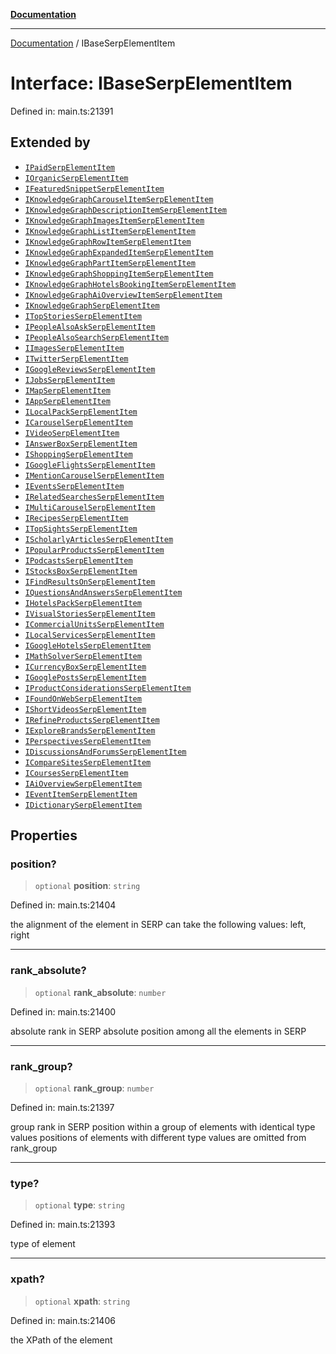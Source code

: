[**Documentation**](../README.md)

***

[Documentation](../README.md) / IBaseSerpElementItem

# Interface: IBaseSerpElementItem

Defined in: main.ts:21391

## Extended by

- [`IPaidSerpElementItem`](IPaidSerpElementItem.md)
- [`IOrganicSerpElementItem`](IOrganicSerpElementItem.md)
- [`IFeaturedSnippetSerpElementItem`](IFeaturedSnippetSerpElementItem.md)
- [`IKnowledgeGraphCarouselItemSerpElementItem`](IKnowledgeGraphCarouselItemSerpElementItem.md)
- [`IKnowledgeGraphDescriptionItemSerpElementItem`](IKnowledgeGraphDescriptionItemSerpElementItem.md)
- [`IKnowledgeGraphImagesItemSerpElementItem`](IKnowledgeGraphImagesItemSerpElementItem.md)
- [`IKnowledgeGraphListItemSerpElementItem`](IKnowledgeGraphListItemSerpElementItem.md)
- [`IKnowledgeGraphRowItemSerpElementItem`](IKnowledgeGraphRowItemSerpElementItem.md)
- [`IKnowledgeGraphExpandedItemSerpElementItem`](IKnowledgeGraphExpandedItemSerpElementItem.md)
- [`IKnowledgeGraphPartItemSerpElementItem`](IKnowledgeGraphPartItemSerpElementItem.md)
- [`IKnowledgeGraphShoppingItemSerpElementItem`](IKnowledgeGraphShoppingItemSerpElementItem.md)
- [`IKnowledgeGraphHotelsBookingItemSerpElementItem`](IKnowledgeGraphHotelsBookingItemSerpElementItem.md)
- [`IKnowledgeGraphAiOverviewItemSerpElementItem`](IKnowledgeGraphAiOverviewItemSerpElementItem.md)
- [`IKnowledgeGraphSerpElementItem`](IKnowledgeGraphSerpElementItem.md)
- [`ITopStoriesSerpElementItem`](ITopStoriesSerpElementItem.md)
- [`IPeopleAlsoAskSerpElementItem`](IPeopleAlsoAskSerpElementItem.md)
- [`IPeopleAlsoSearchSerpElementItem`](IPeopleAlsoSearchSerpElementItem.md)
- [`IImagesSerpElementItem`](IImagesSerpElementItem.md)
- [`ITwitterSerpElementItem`](ITwitterSerpElementItem.md)
- [`IGoogleReviewsSerpElementItem`](IGoogleReviewsSerpElementItem.md)
- [`IJobsSerpElementItem`](IJobsSerpElementItem.md)
- [`IMapSerpElementItem`](IMapSerpElementItem.md)
- [`IAppSerpElementItem`](IAppSerpElementItem.md)
- [`ILocalPackSerpElementItem`](ILocalPackSerpElementItem.md)
- [`ICarouselSerpElementItem`](ICarouselSerpElementItem.md)
- [`IVideoSerpElementItem`](IVideoSerpElementItem.md)
- [`IAnswerBoxSerpElementItem`](IAnswerBoxSerpElementItem.md)
- [`IShoppingSerpElementItem`](IShoppingSerpElementItem.md)
- [`IGoogleFlightsSerpElementItem`](IGoogleFlightsSerpElementItem.md)
- [`IMentionCarouselSerpElementItem`](IMentionCarouselSerpElementItem.md)
- [`IEventsSerpElementItem`](IEventsSerpElementItem.md)
- [`IRelatedSearchesSerpElementItem`](IRelatedSearchesSerpElementItem.md)
- [`IMultiCarouselSerpElementItem`](IMultiCarouselSerpElementItem.md)
- [`IRecipesSerpElementItem`](IRecipesSerpElementItem.md)
- [`ITopSightsSerpElementItem`](ITopSightsSerpElementItem.md)
- [`IScholarlyArticlesSerpElementItem`](IScholarlyArticlesSerpElementItem.md)
- [`IPopularProductsSerpElementItem`](IPopularProductsSerpElementItem.md)
- [`IPodcastsSerpElementItem`](IPodcastsSerpElementItem.md)
- [`IStocksBoxSerpElementItem`](IStocksBoxSerpElementItem.md)
- [`IFindResultsOnSerpElementItem`](IFindResultsOnSerpElementItem.md)
- [`IQuestionsAndAnswersSerpElementItem`](IQuestionsAndAnswersSerpElementItem.md)
- [`IHotelsPackSerpElementItem`](IHotelsPackSerpElementItem.md)
- [`IVisualStoriesSerpElementItem`](IVisualStoriesSerpElementItem.md)
- [`ICommercialUnitsSerpElementItem`](ICommercialUnitsSerpElementItem.md)
- [`ILocalServicesSerpElementItem`](ILocalServicesSerpElementItem.md)
- [`IGoogleHotelsSerpElementItem`](IGoogleHotelsSerpElementItem.md)
- [`IMathSolverSerpElementItem`](IMathSolverSerpElementItem.md)
- [`ICurrencyBoxSerpElementItem`](ICurrencyBoxSerpElementItem.md)
- [`IGooglePostsSerpElementItem`](IGooglePostsSerpElementItem.md)
- [`IProductConsiderationsSerpElementItem`](IProductConsiderationsSerpElementItem.md)
- [`IFoundOnWebSerpElementItem`](IFoundOnWebSerpElementItem.md)
- [`IShortVideosSerpElementItem`](IShortVideosSerpElementItem.md)
- [`IRefineProductsSerpElementItem`](IRefineProductsSerpElementItem.md)
- [`IExploreBrandsSerpElementItem`](IExploreBrandsSerpElementItem.md)
- [`IPerspectivesSerpElementItem`](IPerspectivesSerpElementItem.md)
- [`IDiscussionsAndForumsSerpElementItem`](IDiscussionsAndForumsSerpElementItem.md)
- [`ICompareSitesSerpElementItem`](ICompareSitesSerpElementItem.md)
- [`ICoursesSerpElementItem`](ICoursesSerpElementItem.md)
- [`IAiOverviewSerpElementItem`](IAiOverviewSerpElementItem.md)
- [`IEventItemSerpElementItem`](IEventItemSerpElementItem.md)
- [`IDictionarySerpElementItem`](IDictionarySerpElementItem.md)

## Properties

### position?

> `optional` **position**: `string`

Defined in: main.ts:21404

the alignment of the element in SERP
can take the following values:
left, right

***

### rank\_absolute?

> `optional` **rank\_absolute**: `number`

Defined in: main.ts:21400

absolute rank in SERP
absolute position among all the elements in SERP

***

### rank\_group?

> `optional` **rank\_group**: `number`

Defined in: main.ts:21397

group rank in SERP
position within a group of elements with identical type values
positions of elements with different type values are omitted from rank_group

***

### type?

> `optional` **type**: `string`

Defined in: main.ts:21393

type of element

***

### xpath?

> `optional` **xpath**: `string`

Defined in: main.ts:21406

the XPath of the element
